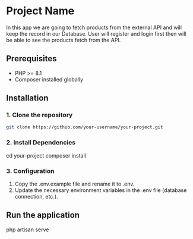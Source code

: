# Project Name

In this app we are going to fetch products from the external API and will keep the record in our
Database. User will register and login first then will be able to see the products fetch from the API.

## Prerequisites

- PHP >= 8.1
- Composer installed globally

## Installation

### 1. Clone the repository

```bash
git clone https://github.com/your-username/your-project.git

```

### 2. Install Dependencies

cd your-project
composer install

### 3. Configuration

1. Copy the .env.example file and rename it to .env.
2. Update the necessary environment variables in the .env file (database connection, etc.).

## Run the application

php artisan serve
